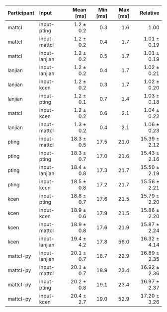 | Participant | Input | Mean [ms] | Min [ms] | Max [ms] | Relative |
|:---|:---|---:|---:|---:|---:|
| mattcl | input-pting | 1.2 ± 0.2 | 0.3 | 1.6 | 1.00 |
| mattcl | input-mattcl | 1.2 ± 0.2 | 0.4 | 1.7 | 1.01 ± 0.19 |
| mattcl | input-lanjian | 1.2 ± 0.2 | 0.5 | 1.7 | 1.01 ± 0.19 |
| lanjian | input-lanjian | 1.2 ± 0.2 | 0.4 | 1.7 | 1.02 ± 0.21 |
| lanjian | input-kcen | 1.2 ± 0.2 | 0.3 | 1.7 | 1.02 ± 0.20 |
| lanjian | input-pting | 1.2 ± 0.1 | 0.7 | 1.4 | 1.03 ± 0.18 |
| mattcl | input-kcen | 1.2 ± 0.2 | 0.6 | 2.1 | 1.04 ± 0.22 |
| lanjian | input-mattcl | 1.3 ± 0.2 | 0.4 | 2.1 | 1.06 ± 0.23 |
| pting | input-mattcl | 18.3 ± 0.5 | 17.5 | 21.0 | 15.39 ± 2.12 |
| pting | input-pting | 18.3 ± 0.7 | 17.0 | 21.6 | 15.43 ± 2.16 |
| pting | input-lanjian | 18.4 ± 0.8 | 17.3 | 21.7 | 15.50 ± 2.19 |
| pting | input-kcen | 18.5 ± 0.8 | 17.2 | 21.7 | 15.56 ± 2.21 |
| kcen | input-pting | 18.8 ± 0.7 | 17.6 | 21.5 | 15.79 ± 2.20 |
| kcen | input-kcen | 18.9 ± 0.6 | 17.9 | 21.5 | 15.86 ± 2.20 |
| kcen | input-mattcl | 18.9 ± 0.8 | 17.6 | 21.9 | 15.87 ± 2.24 |
| kcen | input-lanjian | 19.4 ± 4.2 | 17.8 | 56.0 | 16.32 ± 4.14 |
| mattcl-py | input-lanjian | 20.1 ± 0.7 | 18.7 | 22.9 | 16.89 ± 2.35 |
| mattcl-py | input-mattcl | 20.1 ± 0.7 | 18.9 | 23.4 | 16.92 ± 2.36 |
| mattcl-py | input-pting | 20.2 ± 0.8 | 19.1 | 23.4 | 16.97 ± 2.37 |
| mattcl-py | input-kcen | 20.4 ± 2.7 | 19.0 | 52.9 | 17.20 ± 3.26 |
